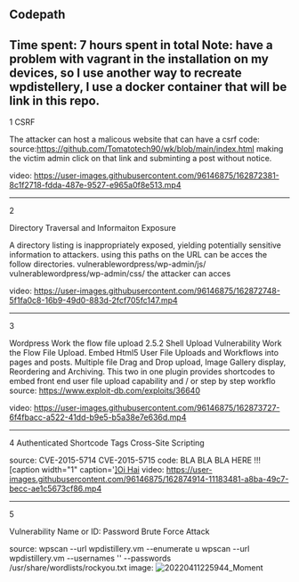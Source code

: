 
Codepath
--------------
Time spent: 7 hours spent in total
Note: 
have a problem with vagrant in the installation on my devices, so I use another way to recreate wpdistellery, I use a docker container that will be link in this repo.
--------------
1 CSRF

The attacker can host a malicous website that can have a csrf code:
source:https://github.com/Tomatotech90/wk/blob/main/index.html
making the victim admin click on that link and subminting a post without notice.


video:
https://user-images.githubusercontent.com/96146875/162872381-8c1f2718-fdda-487e-9527-e965a0f8e513.mp4

--------------
2 

Directory Traversal and Informaiton Exposure

A directory listing is inappropriately exposed, yielding potentially sensitive information to attackers.
using this paths on the URL can be acces the follow directories.
vulnerablewordpress/wp-admin/js/
vulnerablewordpress/wp-admin/css/
the attacker can acces 

video:
https://user-images.githubusercontent.com/96146875/162872748-5f1fa0c8-16b9-49d0-883d-2fcf705fc147.mp4


--------------
3

Wordpress Work the flow file upload 2.5.2 Shell Upload Vulnerability
Work the Flow File Upload. Embed Html5 User File Uploads and Workflows into pages and posts. 
Multiple file Drag and Drop upload, Image Gallery display, Reordering and Archiving.
This two in one plugin provides shortcodes to embed front end user file upload capability and / or step by step workflo
source:
https://www.exploit-db.com/exploits/36640

video:
https://user-images.githubusercontent.com/96146875/162873727-6f4fbacc-a522-41dd-b9e5-b5a38e7e636d.mp4

--------------
4
Authenticated Shortcode Tags Cross-Site Scripting


source:
CVE-2015-5714
CVE-2015-5715
code:
BLA BLA BLA
HERE !!![caption width="1" caption='<a href="' ">]</a><a href="http://onMouseOver='alert(1)'">Oi Hai</a>
video:
https://user-images.githubusercontent.com/96146875/162874914-11183481-a8ba-49c7-becc-ae1c5673cf86.mp4

--------------
5

Vulnerability Name or ID: Password Brute Force Attack

source:
wpscan --url wpdistillery.vm --enumerate u
wpscan --url wpdistillery.vm --usernames '<user-name>' --passwords /usr/share/wordlists/rockyou.txt
image:
  ![20220411225944_Moment](https://user-images.githubusercontent.com/96146875/162875415-6096055d-5f72-40ce-a3e4-ffcc67019908.jpg)

  

